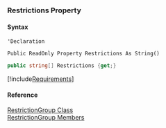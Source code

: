 ﻿### Restrictions Property

#### Syntax

```vbnet
'Declaration

Public ReadOnly Property Restrictions As String()
```

```csharp
public string[] Restrictions {get;}
```

[!include[Requirements](../partials/requirements.md)]



#### Reference

[RestrictionGroup Class](fcSDK~FChoice.Foundation.DataObjects.RestrictionGroup.md)  
[RestrictionGroup Members](fcSDK~FChoice.Foundation.DataObjects.RestrictionGroup_members.md)